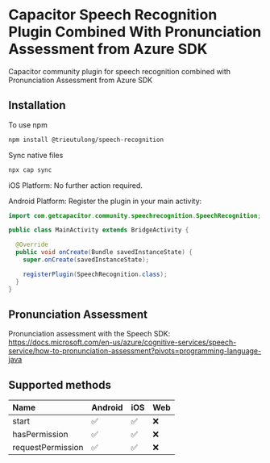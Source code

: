 # Capacitor Speech Recognition Plugin Combined With Pronunciation Assessment from Azure SDK

Capacitor community plugin for speech recognition combined with Pronunciation Assessment from Azure SDK

## Installation

To use npm

```bash
npm install @trieutulong/speech-recognition
```

Sync native files

```bash
npx cap sync
```

iOS Platform: No further action required.

Android Platform: Register the plugin in your main activity:

```java
import com.getcapacitor.community.speechrecognition.SpeechRecognition;

public class MainActivity extends BridgeActivity {

  @Override
  public void onCreate(Bundle savedInstanceState) {
    super.onCreate(savedInstanceState);

    registerPlugin(SpeechRecognition.class);
  }
}

```

## Pronunciation Assessment

Pronunciation assessment with the Speech SDK: https://docs.microsoft.com/en-us/azure/cognitive-services/speech-service/how-to-pronunciation-assessment?pivots=programming-language-java

## Supported methods

| Name              | Android | iOS | Web |
| :---------------- | :------ | :-- | :-- |
| start             | ✅      | ✅  | ❌  |
| hasPermission     | ✅      | ✅  | ❌  |
| requestPermission | ✅      | ✅  | ❌  |
